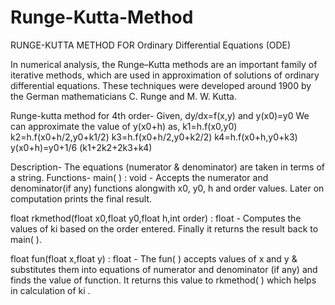 # Runge-Kutta-Method

RUNGE-KUTTA METHOD FOR Ordinary Differential Equations (ODE)

In numerical analysis, the Runge–Kutta methods are an important family of iterative methods, which are used in approximation of solutions of ordinary differential equations. These techniques were developed around 1900 by the German mathematicians C. Runge and M. W. Kutta.

Runge-kutta method for 4th order-
Given,
dy/dx=f(x,y)  and  y(x0)=y0
We can approximate the value of y(x0+h) as,
k1=h.f(x0,y0)
k2=h.f(x0+h/2,y0+k1/2)
k3=h.f(x0+h/2,y0+k2/2)
k4=h.f(x0+h,y0+k3)
y(x0+h)=y0+1/6 (k1+2k2+2k3+k4)

Description-
The equations (numerator & denominator) are taken in terms of a string. 
Functions-
main( ) : void -
Accepts the numerator and denominator(if any) functions alongwith x0, y0,  h and order values. Later on computation prints the final result.

float rkmethod(float x0,float y0,float h,int order) : float -
Computes the values of ki  based on the order entered. Finally it returns the result back to main(  ).

float fun(float x,float y) : float -
The fun( ) accepts values of x and y & substitutes them into equations of numerator and denominator (if any) and finds the value of function. It returns this value to rkmethod( ) which helps in calculation of ki .
